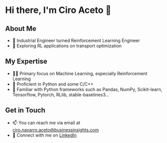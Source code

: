 # Hi there, I'm Ciro Aceto 👋

## About Me
- 💼 Industrial Engineer turned Reinforcement Learning Engineer
- 🔬 Exploring RL applications on transport optimization

## My Expertise
- 👨‍💻 Primary focus on Machine Learning, especially Reinforcement Learning
- 🐍 Proficient in Python and some C/C++
- 🧰 Familiar with Python frameworks such as Pandas, NumPy, Scikit-learn, Tensorflow, Pytorch, RLlib, stable-baselines3...

## Get in Touch
- 📫 You can reach me via email at [ciro.navarro.aceto@businessinsights.com](mailto:ciro.navarro.aceto@businessinsights.com)
- 💼 Connect with me on [LinkedIn](https://www.linkedin.com/in/cironavarroaceto/)

